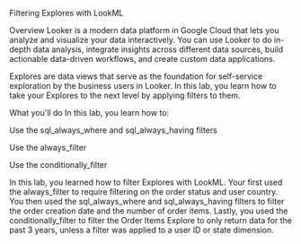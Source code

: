 Filtering Explores with LookML

Overview
Looker is a modern data platform in Google Cloud that lets you analyze and visualize your data interactively. You can use Looker to do in-depth data analysis, integrate insights across different data sources, build actionable data-driven workflows, and create custom data applications.

Explores are data views that serve as the foundation for self-service exploration by the business users in Looker. In this lab, you learn how to take your Explores to the next level by applying filters to them.

What you'll do
In this lab, you learn how to:

Use the sql_always_where and sql_always_having filters

Use the always_filter

Use the conditionally_filter

In this lab, you learned how to filter Explores with LookML. Your first used the always_filter to require filtering on the order status and user country. You then used the sql_always_where and sql_always_having filters to filter the order creation date and the number of order items. Lastly, you used the conditionally_filter to filter the Order Items Explore to only return data for the past 3 years, unless a filter was applied to a user ID or state dimension.
